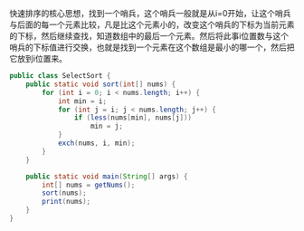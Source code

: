 快速排序的核心思想，找到一个哨兵，这个哨兵一般就是从i=0开始，让这个哨兵与后面的每一个元素比较，凡是比这个元素小的，改变这个哨兵的下标为当前元素的下标，然后继续查找，知道数组中的最后一个元素。然后将此事i位置数与这个哨兵的下标值进行交换，也就是找到一个元素在这个数组是最小的哪一个，然后把它放到i位置来。

```java
public class SelectSort {
    public static void sort(int[] nums) {
        for (int i = 0; i < nums.length; i++) {
            int min = i;
            for (int j = i; j < nums.length; j++) {
                if (less(nums[min], nums[j]))
                    min = j;
            }
            exch(nums, i, min);
        }
    }

    public static void main(String[] args) {
        int[] nums = getNums();
        sort(nums);
        print(nums);
    }
}
```



